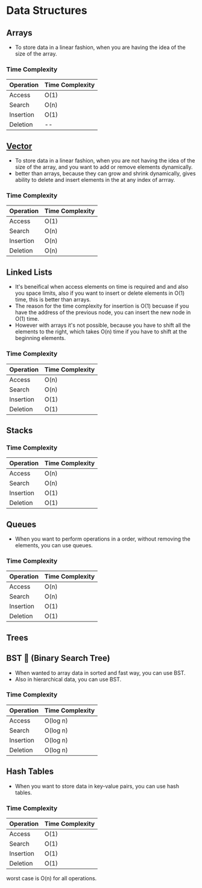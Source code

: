 # Data Structures

## Arrays

- To store data in a linear fashion, when you are having the idea of the size of the array.

### Time Complexity

| Operation | Time Complexity |
| --------- | --------------- |
| Access    | O(1)            |
| Search    | O(n)            |
| Insertion | O(1)            |
| Deletion  | --              |

## [Vector](./data_structures/Vector.cpp)

- To store data in a linear fashion, when you are not having the idea of the size of the array, and you want to add or remove elements dynamically.
- better than arrays, because they can grow and shrink dynamically, gives ability to delete and insert elements in the at any index of arrray.

### Time Complexity

| Operation | Time Complexity |
| --------- | --------------- |
| Access    | O(1)            |
| Search    | O(n)            |
| Insertion | O(n)            |
| Deletion  | O(n)            |

## Linked Lists

- It's beneifical when access elements on time is required and and also you space limits, also if you want to insert or delete elements in O(1) time, this is better than arrays.
- The reason for the time complexity for insertion is O(1) becuase if you have the address of the previous node, you can insert the new node in O(1) time.
- However with arrays it's not possible, because you have to shift all the elements to the right, which takes O(n) time if you have to shift at the beginning elements.

### Time Complexity

| Operation | Time Complexity |
| --------- | --------------- |
| Access    | O(n)            |
| Search    | O(n)            |
| Insertion | O(1)            |
| Deletion  | O(1)            |

## Stacks

### Time Complexity

| Operation | Time Complexity |
| --------- | --------------- |
| Access    | O(n)            |
| Search    | O(n)            |
| Insertion | O(1)            |
| Deletion  | O(1)            |

## Queues

- When you want to perform operations in a order, without removing the elements, you can use queues.

### Time Complexity

| Operation | Time Complexity |
| --------- | --------------- |
| Access    | O(n)            |
| Search    | O(n)            |
| Insertion | O(1)            |
| Deletion  | O(1)            |

## Trees

## BST 🌲 (Binary Search Tree)

- When wanted to array data in sorted and fast way, you can use BST.
- Also in hierarchical data, you can use BST.

### Time Complexity

| Operation | Time Complexity |
| --------- | --------------- |
| Access    | O(log n)        |
| Search    | O(log n)        |
| Insertion | O(log n)        |
| Deletion  | O(log n)        |

## Hash Tables

- When you want to store data in key-value pairs, you can use hash tables.

### Time Complexity

| Operation | Time Complexity |
| --------- | --------------- |
| Access    | O(1)            |
| Search    | O(1)            |
| Insertion | O(1)            |
| Deletion  | O(1)            |

worst case is O(n) for all operations.

<!-- write a hashfunction -->
<!--
## Graphs

### Time Complexity -->
